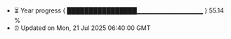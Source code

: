 - ⏳ Year progress { ████████████████▁▁▁▁▁▁▁▁▁▁▁▁▁▁ } 55.14 %
- ⏰ Updated on Mon, 21 Jul 2025 06:40:00 GMT

